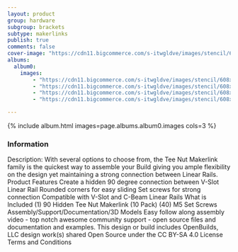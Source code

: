 ```yaml
---
layout: product
group: hardware
subgroup: brackets
subtype: makerlinks
publish: true
comments: false
cover-image: "https://cdn11.bigcommerce.com/s-itwgldve/images/stencil/608x608/products/280/4234/90_Hidden_Tee__92376.1675310604.png?c=2"
albums:
  album0:
    images:
        - "https://cdn11.bigcommerce.com/s-itwgldve/images/stencil/608x608/products/280/4234/90_Hidden_Tee__92376.1675310604.png?c=2"
        - "https://cdn11.bigcommerce.com/s-itwgldve/images/stencil/608x608/products/280/4257/in_use__46568.1675310604.png?c=2"
        - "https://cdn11.bigcommerce.com/s-itwgldve/images/stencil/608x608/products/280/4258/secondary__46519.1675310604.png?c=2"
        - "https://cdn11.bigcommerce.com/s-itwgldve/images/stencil/608x608/products/280/4259/group__34328.1675310604.png?c=2"

---
```


{% include album.html images=page.albums.album0.images cols=3 %}

### Information

Description:
 With several options to choose from, the Tee Nut Makerlink family is the quickest way to assemble your Build giving you ample flexibility on the design yet maintaining a strong connection between Linear Rails.   Product Features   Create a hidden 90 degree connection between V-Slot Linear Rail Rounded corners for easy sliding Set screws for strong connection Compatible with V-Slot and C-Beam Linear Rails  What is Included  (1) 90 Hidden Tee Nut Makerlink (10 Pack) (40) M5 Set Screws   Assembly/Support/Documentation/3D Models   Easy follow along assembly video - top notch awesome community support - open source files and documentation and examples. This design or build includes  OpenBuilds, LLC design work(s) shared Open Source under the CC BY-SA 4.0 License Terms and Conditions   

